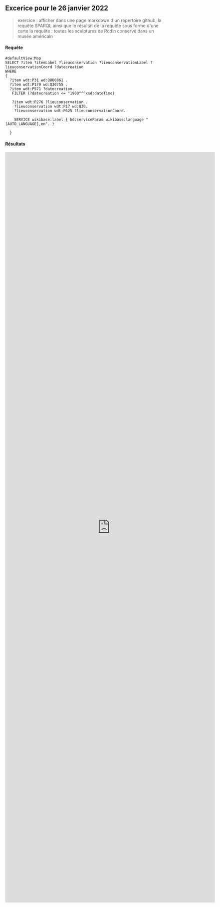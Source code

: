 ## Excerice pour le 26 janvier 2022

>  exercice : afficher dans une page markdown d'un répertoire github, la requête SPARQL ainsi que le résultat de la requête sous forme d'une carte 
>  la requête : toutes les sculptures de Rodin conservé dans un musée américain

#### Requête

````sparql
#defaultView:Map
SELECT ?item ?itemLabel ?lieuconservation ?lieuconservationLabel ?lieuconservationCoord ?datecreation
WHERE
{
  ?item wdt:P31 wd:Q860861 .
  ?item wdt:P170 wd:Q30755 .
  ?item wdt:P571 ?datecreation.
   FILTER (?datecreation <= "1900"^^xsd:dateTime)

   ?item wdt:P276 ?lieuconservation .
    ?lieuconservation wdt:P17 wd:Q30.
    ?lieuconservation wdt:P625 ?lieuconservationCoord.

    SERVICE wikibase:label { bd:serviceParam wikibase:language "[AUTO_LANGUAGE],en". }

  }
````

#### Résultats

<iframe style="width: 70vw; height: 60vh; border: none;" src="https://query.wikidata.org/embed.html#%23defaultView%3AMap%0ASELECT%20%3Fitem%20%3FitemLabel%20%3Flieuconservation%20%3FlieuconservationLabel%20%3FlieuconservationCoord%20%3Fdatecreation%0AWHERE%0A%7B%0A%20%20%3Fitem%20wdt%3AP31%20wd%3AQ860861%20.%0A%20%20%3Fitem%20wdt%3AP170%20wd%3AQ30755%20.%0A%20%20%3Fitem%20wdt%3AP571%20%3Fdatecreation.%0A%20%20%20FILTER%20%28%3Fdatecreation%20%3C%3D%20%221900%22%5E%5Exsd%3AdateTime%29%0A%0A%20%20%20%3Fitem%20wdt%3AP276%20%3Flieuconservation%20.%0A%20%20%20%20%3Flieuconservation%20wdt%3AP17%20wd%3AQ30.%0A%20%20%20%20%3Flieuconservation%20wdt%3AP625%20%3FlieuconservationCoord.%0A%0A%20%20%20%20SERVICE%20wikibase%3Alabel%20%7B%20bd%3AserviceParam%20wikibase%3Alanguage%20%22%5BAUTO_LANGUAGE%5D%2Cen%22.%20%7D%0A%0A%20%20%7D%0A" referrerpolicy="origin" sandbox="allow-scripts allow-same-origin allow-popups" ></iframe>
